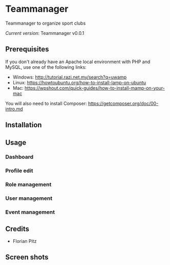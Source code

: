 # Teammanager

Teammanager to organize sport clubs 

*Current version*: Teammanager v0.0.1 

## Prerequisites

If you don't already have an Apache local environment with PHP and MySQL, use one of the following links:

- Windows: http://tutorial.razi.net.my/search?q=uwamp
- Linux: https://howtoubuntu.org/how-to-install-lamp-on-ubuntu
- Mac: https://wpshout.com/quick-guides/how-to-install-mamp-on-your-mac

You will also need to install Composer: https://getcomposer.org/doc/00-intro.md


## Installation

## Usage

### Dashboard

### Profile edit

### Role management

### User management

### Event management

## Credits
- Florian Pitz

## Screen shots

